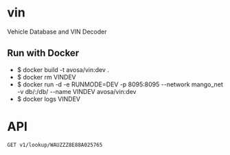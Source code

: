 # vin
Vehicle Database and VIN Decoder

## Run with Docker
* $ docker build -t avosa/vin:dev .
* $ docker rm VINDEV
* $ docker run -d -e RUNMODE=DEV -p 8095:8095 --network mango_net -v db/:/db/ --name VINDEV avosa/vin:dev
* $ docker logs VINDEV

# API
``GET v1/lookup/WAUZZZ8E88A025765``